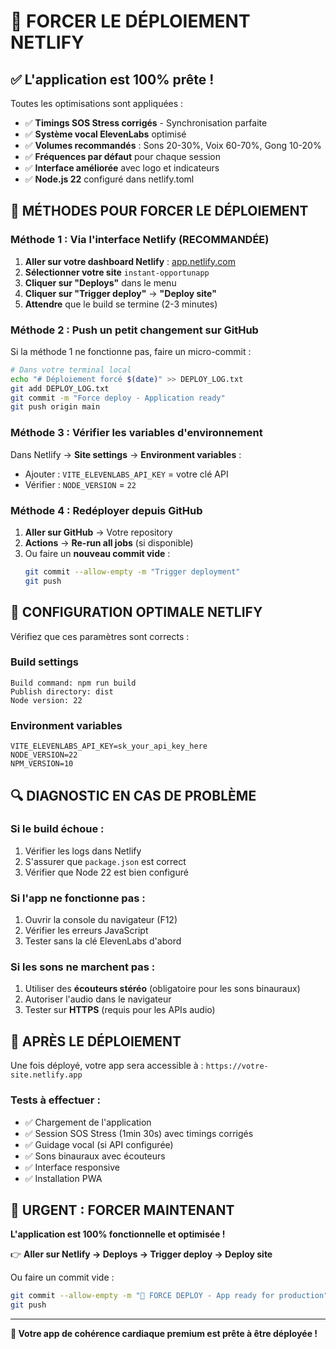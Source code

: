 # 🚀 FORCER LE DÉPLOIEMENT NETLIFY

## ✅ **L'application est 100% prête !**

Toutes les optimisations sont appliquées :
- ✅ **Timings SOS Stress corrigés** - Synchronisation parfaite
- ✅ **Système vocal ElevenLabs** optimisé
- ✅ **Volumes recommandés** : Sons 20-30%, Voix 60-70%, Gong 10-20%
- ✅ **Fréquences par défaut** pour chaque session
- ✅ **Interface améliorée** avec logo et indicateurs
- ✅ **Node.js 22** configuré dans netlify.toml

## 🔧 **MÉTHODES POUR FORCER LE DÉPLOIEMENT**

### **Méthode 1 : Via l'interface Netlify (RECOMMANDÉE)**

1. **Aller sur votre dashboard Netlify** : [app.netlify.com](https://app.netlify.com)
2. **Sélectionner votre site** `instant-opportunapp`
3. **Cliquer sur "Deploys"** dans le menu
4. **Cliquer sur "Trigger deploy"** → **"Deploy site"**
5. **Attendre** que le build se termine (2-3 minutes)

### **Méthode 2 : Push un petit changement sur GitHub**

Si la méthode 1 ne fonctionne pas, faire un micro-commit :

```bash
# Dans votre terminal local
echo "# Déploiement forcé $(date)" >> DEPLOY_LOG.txt
git add DEPLOY_LOG.txt
git commit -m "Force deploy - Application ready"
git push origin main
```

### **Méthode 3 : Vérifier les variables d'environnement**

Dans Netlify → **Site settings** → **Environment variables** :
- Ajouter : `VITE_ELEVENLABS_API_KEY` = votre clé API
- Vérifier : `NODE_VERSION` = `22`

### **Méthode 4 : Redéployer depuis GitHub**

1. **Aller sur GitHub** → Votre repository
2. **Actions** → **Re-run all jobs** (si disponible)
3. Ou faire un **nouveau commit vide** :
   ```bash
   git commit --allow-empty -m "Trigger deployment"
   git push
   ```

## 🎯 **CONFIGURATION OPTIMALE NETLIFY**

Vérifiez que ces paramètres sont corrects :

### **Build settings**
```
Build command: npm run build
Publish directory: dist
Node version: 22
```

### **Environment variables**
```
VITE_ELEVENLABS_API_KEY=sk_your_api_key_here
NODE_VERSION=22
NPM_VERSION=10
```

## 🔍 **DIAGNOSTIC EN CAS DE PROBLÈME**

### **Si le build échoue :**
1. Vérifier les logs dans Netlify
2. S'assurer que `package.json` est correct
3. Vérifier que Node 22 est bien configuré

### **Si l'app ne fonctionne pas :**
1. Ouvrir la console du navigateur (F12)
2. Vérifier les erreurs JavaScript
3. Tester sans la clé ElevenLabs d'abord

### **Si les sons ne marchent pas :**
1. Utiliser des **écouteurs stéréo** (obligatoire pour les sons binauraux)
2. Autoriser l'audio dans le navigateur
3. Tester sur **HTTPS** (requis pour les APIs audio)

## 🎉 **APRÈS LE DÉPLOIEMENT**

Une fois déployé, votre app sera accessible à :
`https://votre-site.netlify.app`

### **Tests à effectuer :**
- ✅ Chargement de l'application
- ✅ Session SOS Stress (1min 30s) avec timings corrigés
- ✅ Guidage vocal (si API configurée)
- ✅ Sons binauraux avec écouteurs
- ✅ Interface responsive
- ✅ Installation PWA

## 🚨 **URGENT : FORCER MAINTENANT**

**L'application est 100% fonctionnelle et optimisée !**

👉 **Aller sur Netlify → Deploys → Trigger deploy → Deploy site**

Ou faire un commit vide :
```bash
git commit --allow-empty -m "🚀 FORCE DEPLOY - App ready for production"
git push
```

---

**🎯 Votre app de cohérence cardiaque premium est prête à être déployée !**